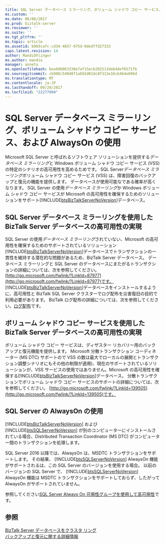 ```yaml
---
title: SQL Server データベース ミラーリング、ボリューム シャドウ コピー サービス、および AlwaysOn |Microsoft ドキュメント
ms.custom: ''
ms.date: 06/08/2017
ms.prod: biztalk-server
ms.reviewer: ''
ms.suite: ''
ms.tgt_pltfrm: ''
ms.topic: article
ms.assetid: b965cafc-cd34-4657-975d-0dedffd27333
caps.latest.revision: 14
author: MandiOhlinger
ms.author: mandia
manager: anneta
ms.openlocfilehash: bea9d6063330e7af15ecb202513deb4def6571fb
ms.sourcegitcommit: cb908c540d8f1a692d01dc8f313e16cb4b4e696d
ms.translationtype: MT
ms.contentlocale: ja-JP
ms.lasthandoff: 09/20/2017
ms.locfileid: "22277994"
---
```

# <a name="sql-server-database-mirroring-volume-shadow-copy-service-and-alwayson"></a>SQL Server データベース ミラーリング、ボリューム シャドウ コピー サービス、および AlwaysOn の使用
Microsoft SQL Server と呼ばれるソフトウェア ソリューションを提供する*データベース ミラーリング*と Windows ボリューム シャドウ コピー サービス (VSS) の特定のシナリオの高可用性を高めるためです。 SQL Server*データベース ミラーリング*ボリューム シャドウ コピー サービス (VSS) は、障害回復のバックアップと復元の機能を提供します。 データベースが使用可能なである確率が高くなります。 SQL Server の使用*データベース ミラーリング*か Windows ボリューム シャドウ コピー サービスが Microsoft の高可用性を確保するためのソリューションをサポート[!INCLUDE[btsBizTalkServerNoVersion](../includes/btsbiztalkservernoversion-md.md)]データベース。  
  
## <a name="using-sql-server-database-mirroring-to-provide-high-availability-for-biztalk-server-databases"></a>SQL Server データベース ミラーリングを使用した BizTalk Server データベースの高可用性の実現  
 SQL Server の使用*データベース ミラーリング*されていない、Microsoft の高可用性を確保するためのサポートされているソリューション[!INCLUDE[btsBizTalkServerNoVersion](../includes/btsbiztalkservernoversion-md.md)]データベースでトランザクションの一貫性を維持する潜在的な問題があるため、BizTalk Server データベース。 データベース ミラーリングと SQL Server のデータベースにまたがるトランザクションの詳細については、次を参照してください。 [http://go.microsoft.com/fwlink/?LinkId=87977](http://go.microsoft.com/fwlink/?LinkId=87977)です。 [!INCLUDE[btsBizTalkServerNoVersion](../includes/btsbiztalkservernoversion-md.md)]データベースをインストールするように、高可用性と BizTalk SQL Server クラスターでログ配布を災害復旧の目的で利用必要があります。 BizTalk ログ配布の詳細については、次を参照してください。[ログ配布](../core/log-shipping.md)です。  
  
## <a name="using-the-volume-shadow-copy-service-to-provide-high-availability-for-biztalk-server-databases"></a>ボリューム シャドウ コピー サービスを使用した BizTalk Server データベースの高可用性の実現  
 ボリューム シャドウ コピー サービスは、ディザスター リカバリー用のバックアップと復元機能を提供します。 Microsoft 分散トランザクション コーディネーター (MS DTC) サポートので VSS の数は最大でローカルの展開とトランザクション調整シナリオにもその他の制限が適用)、現在のサポートされているソリューションが、VSS サービスの使用ではありません。Microsoft の高可用性を確保する[!INCLUDE[btsBizTalkServerNoVersion](../includes/btsbiztalkservernoversion-md.md)]データベース。 分散トランザクションでボリューム シャドウ コピー サービスのサポートの詳細については、次を参照してください。 [http://go.microsoft.com/fwlink/?LinkId=139505](http://go.microsoft.com/fwlink/?LinkId=139505)です。  
  
## <a name="using-sql-server-alwayson"></a>SQL Server の AlwaysOn の使用 
 [!INCLUDE[btsBizTalkServerNoVersion](../includes/btsbiztalkservernoversion-md.md)] および [!INCLUDE[btsSQLServerNoVersion](../includes/btssqlservernoversion-md.md)] が別のコンピューターにインストールされている場合、Distributed Transaction Coordinator (MS DTC) がコンピューター間のトランザクションを処理します。 
 
SQL Server 2016 以降では、AlwaysOn は、MSDTC トランザクションをサポートします。 その結果、 [!INCLUDE[btsSQLServerNoVersion](../includes/btssqlservernoversion-md.md)] AlwaysOn 機能がサポートされるは、この SQL Server のバージョンを使用する場合。 以前のバージョンの SQL Server で、 [!INCLUDE[btsSQLServerNoVersion](../includes/btssqlservernoversion-md.md)] AlwaysOn 機能は MSDTC トランザクションをサポートしておらず、したがって AlwaysOn がサポートされていません。 

参照してください[SQL Server Always On 可用性グループを使用して高可用性](../core/high-availability-using-sql-server-always-on-availability-groups.md)です。
  
## <a name="see-also"></a>参照  
 [BizTalk Server データベースをクラスタ リング](../core/clustering-the-biztalk-server-databases1.md)   
 [バックアップと復元に関する詳細情報](../core/advanced-information-about-backup-and-restore1.md)